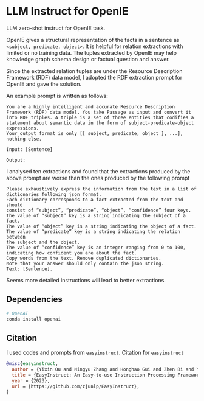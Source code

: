 # LLM Instruct for OpenIE

LLM zero-shot instruct for OpenIE task.

OpenIE gives a structural representation of the facts in a sentence as `<subject, predicate, object>`. It is helpful for relation extractions with limited or no training data. The tuples extracted by OpenIE may help knowledge graph schema design or factual question and answer.

Since the extracted relation tuples are under the Resource Description Framework (RDF) data model, I adopted the RDF extraction prompt for OpenIE and gave the solution.

An example prompt is written as follows:

```
You are a highly intelligent and accurate Resource Description Framework (RDF) data model. You take Passage as input and convert it into RDF triples. A triple is a set of three entities that codifies a statement about semantic data in the form of subject-predicate-object expressions.
Your output format is only [[ subject, predicate, object ], ...], nothing else.

Input: [Sentence]

Output: 
```

I analysed ten extractions and found that the extractions produced by the above prompt are worse than the ones produced by the following prompt

```
Please exhaustively express the information from the text in a list of
dictionaries following json format.
Each dictionary corresponds to a fact extracted from the text and should
consist of “subject”, “predicate”, “object”, “confidence” four keys.
The value of “subject” key is a string indicating the subject of a fact.
The value of “object” key is a string indicating the object of a fact.
The value of “predicate” key is a string indicating the relation between
the subject and the object.
The value of “confidence” key is an integer ranging from 0 to 100,
indicating how confident you are about the fact.
Copy words from the text. Remove duplicated dictionaries.
Note that your answer should only contain the json string.
Text: [Sentence].
```

Seems more detailed instructions will lead to better extractions.

## Dependencies

```bash
# OpenAI
conda install openai
```

## Citation

I used codes and prompts from `easyinstruct`. Citation for `easyinstruct`

```bibtex
@misc{easyinstruct,
  author = {Yixin Ou and Ningyu Zhang and Honghao Gui and Zhen Bi and Yida Xue and Runnan Fang and Kangwei Liu and Lei Li and Shuofei Qiao and Huajun Chen},
  title = {EasyInstruct: An Easy-to-use Instruction Processing Framework for Large Language Models},
  year = {2023},
  url = {https://github.com/zjunlp/EasyInstruct},
}
```

